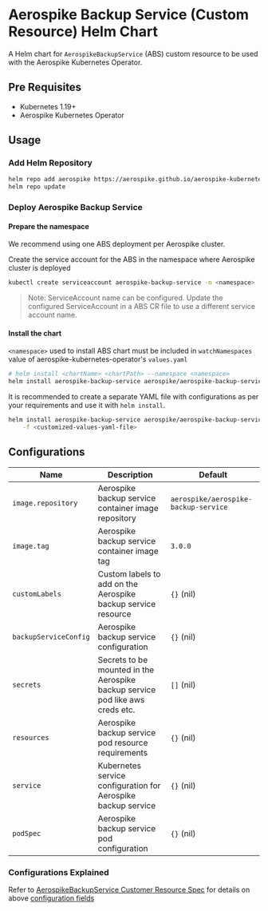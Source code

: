 # Aerospike Backup Service (Custom Resource) Helm Chart

A Helm chart for `AerospikeBackupService` (ABS) custom resource to be used with the Aerospike Kubernetes Operator.

## Pre Requisites

- Kubernetes 1.19+
- Aerospike Kubernetes Operator

## Usage

### Add Helm Repository

```sh
helm repo add aerospike https://aerospike.github.io/aerospike-kubernetes-enterprise
helm repo update
```

### Deploy Aerospike Backup Service

#### Prepare the namespace

We recommend using one ABS deployment per Aerospike cluster.

Create the service account for the ABS in the namespace where Aerospike cluster is deployed

```sh
kubectl create serviceaccount aerospike-backup-service -n <namespace>
```

> Note: ServiceAccount name can be configured. Update the configured ServiceAccount in a ABS CR file to use a different service account name.

#### Install the chart

`<namespace>` used to install ABS chart must be included in `watchNamespaces` value of
aerospike-kubernetes-operator's `values.yaml`

```sh
# helm install <chartName> <chartPath> --namespace <namespace>
helm install aerospike-backup-service aerospike/aerospike-backup-service
```

It is recommended to create a separate YAML file with configurations as per your requirements and use it
with `helm install`.

```sh
helm install aerospike-backup-service aerospike/aerospike-backup-service \
    -f <customized-values-yaml-file>
```

## Configurations

| Name                  | Description                                                                   | Default                              |
|-----------------------|-------------------------------------------------------------------------------|--------------------------------------|
| `image.repository`    | Aerospike backup service container image repository                           | `aerospike/aerospike-backup-service` |
| `image.tag`           | Aerospike backup service container image tag                                  | `3.0.0`                              |
| `customLabels`        | Custom labels to add on the Aerospike backup service resource                 | `{}` (nil)                           |
| `backupServiceConfig` | Aerospike backup service configuration                                        | `{}` (nil)                           |
| `secrets`             | Secrets to be mounted in the Aerospike backup service pod like aws creds etc. | `[]` (nil)                           |
| `resources`           | Aerospike backup service pod resource requirements                            | `{}` (nil)                           |
| `service`             | Kubernetes service configuration for Aerospike backup service                 | `{}` (nil)                           |
| `podSpec`             | Aerospike backup service pod configuration                                    | `{}` (nil)                           |

### Configurations Explained
Refer
to [AerospikeBackupService Customer Resource Spec](https://aerospike.com/docs/cloud/kubernetes/operator/backup-and-restore/backup-service-configuration#spec)
for details on above [configuration fields](#Configurations)
